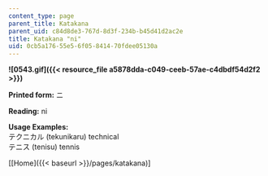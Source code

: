 ```yaml
---
content_type: page
parent_title: Katakana
parent_uid: c84d8de3-767d-8d3f-234b-b45d41d2ac2e
title: Katakana "ni"
uid: 0cb5a176-55e5-6f05-8414-70fdee05130a
---
```


**![0543.gif]({{< resource_file a5878dda-c049-ceeb-57ae-c4dbdf54d2f2 >}})**

**Printed form:** ニ

**Reading:** ni

**Usage Examples:**  
テクニカル (tekunikaru) technical  
テニス (tenisu) tennis

\[[Home]({{< baseurl >}}/pages/katakana)\]